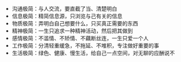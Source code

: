 - 沟通极简：与人交流，要直截了当、清楚明白
- 信息极简：精简信息源，只浏览与己有关的信息
- 物质极简：弄明白自己想要什么，只买真正需要的东西
- 精神极简：一生只追求一种精神活动，然后把其做到
- 感情极简：不滥情、不矫情、不藕断丝连，一生只爱一个人
- 工作极简：分清轻重缓急，不拖延、不堆积，专注做好重要的事
- 生活极简：绿色、健康、慢生活，给自己一点空间，对无聊的应酬说不